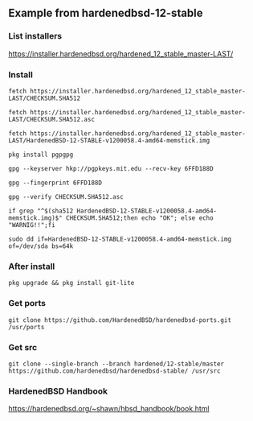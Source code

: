 ## Example from hardenedbsd-12-stable
### List installers
https://installer.hardenedbsd.org/hardened_12_stable_master-LAST/

### Install

`fetch https://installer.hardenedbsd.org/hardened_12_stable_master-LAST/CHECKSUM.SHA512`

`fetch https://installer.hardenedbsd.org/hardened_12_stable_master-LAST/CHECKSUM.SHA512.asc`

`fetch https://installer.hardenedbsd.org/hardened_12_stable_master-LAST/HardenedBSD-12-STABLE-v1200058.4-amd64-memstick.img`

`pkg install pgpgpg`

`gpg --keyserver hkp://pgpkeys.mit.edu --recv-key 6FFD188D`

`gpg --fingerprint 6FFD188D`

`gpg --verify CHECKSUM.SHA512.asc`

`if grep "^$(sha512 HardenedBSD-12-STABLE-v1200058.4-amd64-memstick.img)$" CHECKSUM.SHA512;then echo "OK"; else echo "WARNIG!!";fi`

`sudo dd if=HardenedBSD-12-STABLE-v1200058.4-amd64-memstick.img of=/dev/sda bs=64k`


### After install
`pkg upgrade && pkg install git-lite`
### Get ports
`git clone https://github.com/HardenedBSD/hardenedbsd-ports.git /usr/ports`
### Get src
`git clone --single-branch --branch hardened/12-stable/master https://github.com/hardenedbsd/hardenedbsd-stable/ /usr/src`

### HardenedBSD Handbook
https://hardenedbsd.org/~shawn/hbsd_handbook/book.html